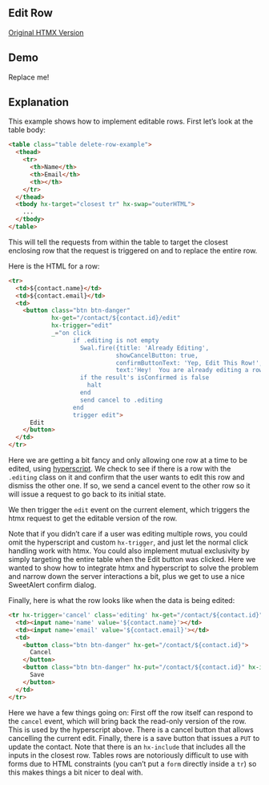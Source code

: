 ## Edit Row

[Original HTMX Version](https://htmx.org/examples/edit-row/)

## Demo
<div
    id="edit_row"
    data-fetch-url="'/examples/edit_row/data'"
    data-on-load="$$get"
>
     Replace me!
</div>

## Explanation
This example shows how to implement editable rows. First let’s look at the table body:
```html
<table class="table delete-row-example">
  <thead>
    <tr>
      <th>Name</th>
      <th>Email</th>
      <th></th>
    </tr>
  </thead>
  <tbody hx-target="closest tr" hx-swap="outerHTML">
    ...
  </tbody>
</table>
```
This will tell the requests from within the table to target the closest enclosing row that the request is triggered on and to replace the entire row.

Here is the HTML for a row:
```html
<tr>
  <td>${contact.name}</td>
  <td>${contact.email}</td>
  <td>
    <button class="btn btn-danger"
            hx-get="/contact/${contact.id}/edit"
            hx-trigger="edit"
            _="on click
                  if .editing is not empty
                    Swal.fire({title: 'Already Editing',
                              showCancelButton: true,
                              confirmButtonText: 'Yep, Edit This Row!',
                              text:'Hey!  You are already editing a row!  Do you want to cancel that edit and continue?'})
                    if the result's isConfirmed is false
                      halt
                    end
                    send cancel to .editing
                  end
                  trigger edit">
      Edit
    </button>
  </td>
</tr>
```
Here we are getting a bit fancy and only allowing one row at a time to be edited, using [hyperscript](https://hyperscript.org/). We check to see if there is a row with the `.editing` class on it and confirm that the user wants to edit this row and dismiss the other one. If so, we send a cancel event to the other row so it will issue a request to go back to its initial state.

We then trigger the `edit` event on the current element, which triggers the htmx request to get the editable version of the row.

Note that if you didn’t care if a user was editing multiple rows, you could omit the hyperscript and custom `hx-trigger`, and just let the normal click handling work with htmx. You could also implement mutual exclusivity by simply targeting the entire table when the Edit button was clicked. Here we wanted to show how to integrate htmx and hyperscript to solve the problem and narrow down the server interactions a bit, plus we get to use a nice SweetAlert confirm dialog.

Finally, here is what the row looks like when the data is being edited:
```html
<tr hx-trigger='cancel' class='editing' hx-get="/contact/${contact.id}">
  <td><input name='name' value='${contact.name}'></td>
  <td><input name='email' value='${contact.email}'></td>
  <td>
    <button class="btn btn-danger" hx-get="/contact/${contact.id}">
      Cancel
    </button>
    <button class="btn btn-danger" hx-put="/contact/${contact.id}" hx-include="closest tr">
      Save
    </button>
  </td>
</tr>
```

Here we have a few things going on: First off the row itself can respond to the `cancel` event, which will bring back the read-only version of the row. This is used by the hyperscript above. There is a cancel button that allows cancelling the current edit. Finally, there is a save button that issues a `PUT` to update the contact. Note that there is an `hx-include` that includes all the inputs in the closest row. Tables rows are notoriously difficult to use with forms due to HTML constraints (you can’t put a `form` directly inside a `tr`) so this makes things a bit nicer to deal with.